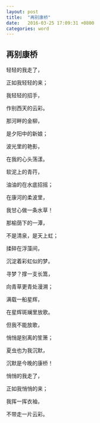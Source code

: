 ```yaml
---
layout: post
title:  "再别康桥"
date:   2016-03-25 17:09:31 +0800
categories: word
---
```

再别康桥
---
轻轻的我走了，

正如我轻轻的来；

我轻轻的招手，

作别西天的云彩。
   
那河畔的金柳，

是夕阳中的新娘；

波光里的艳影，

在我的心头荡漾。


软泥上的青荇，

油油的在水底招摇；

在康河的柔波里，

我甘心做一条水草！


那榆荫下的一潭，

不是清泉，是天上虹；

揉碎在浮藻间，

沉淀着彩虹似的梦。


寻梦？撑一支长篙，

向青草更青处漫溯；

满载一船星辉，

在星辉斑斓里放歌。


但我不能放歌，

悄悄是别离的笙箫；

夏虫也为我沉默，

沉默是今晚的康桥！

悄悄的我走了，

正如我悄悄的来；

我挥一挥衣袖，

不带走一片云彩。
